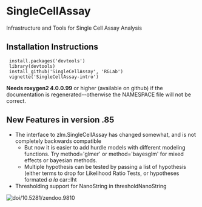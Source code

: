 SingleCellAssay
===============

Infrastructure and Tools for Single Cell Assay Analysis


Installation Instructions
------------
     install.packages('devtools')
     library(devtools)
     install_github('SingleCellAssay', 'RGLab')
     vignette('SingleCellAssay-intro')

**Needs roxygen2 4.0.0.99** or higher (available on github) if the documentation is regenerated--otherwise the NAMESPACE file will not be correct.


New Features in version .85
------------
- The interface to zlm.SingleCellAssay has changed somewhat, and is not completely backwards compatible
    * But now it is easier to add hurdle models with different modeling functions.  Try method='glmer' or method='bayesglm' for mixed effects or bayesian methods.
    * Multiple hypothesis can be tested by passing a list of hypothesis (either terms to drop for Likelihood Ratio Tests, or hypotheses formated *a la* car::lht
- Thresholding support for NanoString in thresholdNanoString

![doi/10.5281/zendoo.9810](http://zenodo.org/badge/doi/10.5281/zenodo.9810.png)
